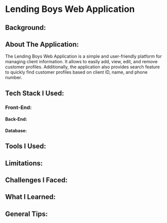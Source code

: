 # Lending Boys Web Application

## Background:


## About The Application:
The Lending Boys Web Application is a simple and user-friendly platform for managing client information. It allows to easily add, view, edit, and remove customer profiles. Additionally, the application also provides search feature to quickly find customer profiles based on client ID, name, and phone number.

## Tech Stack I Used:

### Front-End:


#### Back-End:


#### Database:

## Tools I Used:

## Limitations:


## Challenges I Faced:


## What I Learned:


## General Tips:
